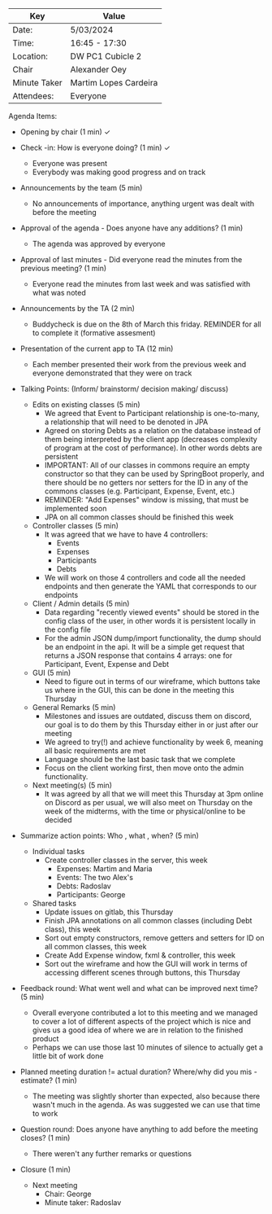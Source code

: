 | Key | Value |
| --- | --- |
| Date: | 5/03/2024 |
| Time: | 16:45 - 17:30 |
| Location: | DW PC1 Cubicle 2 |
| Chair | Alexander Oey |
| Minute Taker | Martim Lopes Cardeira |
| Attendees: | Everyone |

Agenda Items:

- Opening by chair (1 min) ✓
- Check -in: How is everyone doing? (1 min) ✓
    - Everyone was present
    - Everybody was making good progress and on track
- Announcements by the team (5 min)
    - No announcements of importance, anything urgent was dealt with before the meeting
- Approval of the agenda - Does anyone have any additions? (1 min)
    - The agenda was approved by everyone
- Approval of last minutes - Did everyone read the minutes from the previous meeting? (1 min)
    - Everyone read the minutes from last week and was satisfied with what was noted


- Announcements by the TA (2 min)
    - Buddycheck is due on the 8th of March this friday. REMINDER for all to complete it (formative assesment)

- Presentation of the current app to TA (12 min)
    - Each member presented their work from the previous week and everyone demonstrated that they were on track


- Talking Points: (Inform/ brainstorm/ decision making/ discuss)
  - Edits on existing classes (5 min)
    - We agreed that Event to Participant relationship is one-to-many, a relationship that will need to be denoted in JPA
    - Agreed on storing Debts as a relation on the database instead of them being interpreted by the client app (decreases complexity of program at the cost of performance). In other words debts are persistent
    - IMPORTANT: All of our classes in commons require an empty constructor so that they can be used by SpringBoot properly, and there should be no getters nor setters for the ID in any of the commons classes (e.g. Participant, Expense, Event, etc.)
    - REMINDER: "Add Expenses" window is missing, that must be implemented soon
    - JPA on all common classes should be finished this week
  - Controller classes (5 min)
    - It was agreed that we have to have 4 controllers:
        - Events
        - Expenses
        - Participants
        - Debts
    - We will work on those 4 controllers and code all the needed endpoints and then generate the YAML that corresponds to our endpoints
  - Client / Admin details (5 min)
    - Data regarding "recently viewed events" should be stored in the config class of the user, in other words it is persistent locally in the config file
    - For the admin JSON dump/import functionality, the dump should be an endpoint in the api. It will be a simple get request that returns a JSON response that contains 4 arrays: one for Participant, Event, Expense and Debt
  - GUI (5 min)
    - Need to figure out in terms of our wireframe, which buttons take us where in the GUI, this can be done in the meeting this Thursday
  - General Remarks (5 min)
    - Milestones and issues are outdated, discuss them on discord, our goal is to do them by this Thursday either in or just after our meeting
    - We agreed to try(!) and achieve functionality by week 6, meaning all basic requirements are met
    - Language should be the last basic task that we complete
    - Focus on the client working first, then move onto the admin functionality.
  - Next meeting(s) (5 min)
    - It was agreed by all that we will meet this Thursday at 3pm online on Discord as per usual, we will also meet on Thursday on the week of the midterms, with the time or physical/online to be decided     
- Summarize action points: Who , what , when? (5 min)
    - Individual tasks
        - Create controller classes in the server, this week
            - Expenses: Martim and Maria
            - Events: The two Alex's
            - Debts: Radoslav
            - Participants: George
    - Shared tasks
        - Update issues on gitlab, this Thursday
        - Finish JPA annotations on all common classes (including Debt class), this week
        - Sort out empty constructors, remove getters and setters for ID on all common classes, this week
        - Create Add Expense window, fxml & controller, this week
        - Sort out the wireframe and how the GUI will work in terms of accessing different scenes through buttons, this Thursday


- Feedback round: What went well and what can be improved next time? (5 min)
    - Overall everyone contributed a lot to this meeting and we managed to cover a lot of different aspects of the project which is nice and gives us a good idea of where we are in relation to the finished product
    - Perhaps we can use those last 10 minutes of silence to actually get a little bit of work done
- Planned meeting duration != actual duration? Where/why did you mis -estimate? (1 min)
    - The meeting was slightly shorter than expected, also because there wasn't much in the agenda. As was suggested we can use that time to work
- Question round: Does anyone have anything to add before the meeting closes? (1 min)
    - There weren't any further remarks or questions
- Closure (1 min) 
    - Next meeting
        - Chair: George
        - Minute taker: Radoslav

